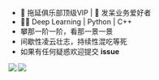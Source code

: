 - 💪 拖延俱乐部顶级VIP | 🤣 发呆业务爱好者
- 👨‍🎓 Deep Learning | Python | C++
- 攀那一阶一阶，看那一景一景
- 间歇性凌云壮志，持续性混吃等死
- 如果有任何疑惑欢迎提交 **issue**
<img align="left" src="https://github-readme-stats.vercel.app/api?username=mrcangye&show_icons=true&theme=vue" />
<img href="https://github.com/mrcangye/github-readme-stats" align="left" src="https://github-readme-stats.vercel.app/api/top-langs/?username=mrcangye&langs_count=8" />
